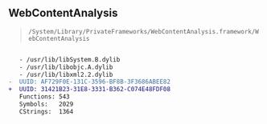 ## WebContentAnalysis

> `/System/Library/PrivateFrameworks/WebContentAnalysis.framework/WebContentAnalysis`

```diff

   - /usr/lib/libSystem.B.dylib
   - /usr/lib/libobjc.A.dylib
   - /usr/lib/libxml2.2.dylib
-  UUID: AF729F0E-131C-3596-BF8B-3F3686ABEE82
+  UUID: 31421B23-31E8-3331-B362-C074E48FDF08
   Functions: 543
   Symbols:   2029
   CStrings:  1364

```
